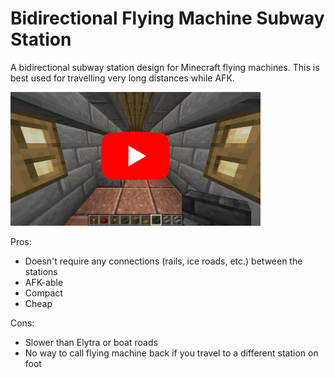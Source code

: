 # Bidirectional Flying Machine Subway Station
A bidirectional subway station design for Minecraft flying machines. This is best used for travelling very long distances while AFK.

[<img src="video-thumbnail.png" width=400>](https://www.youtube.com/watch?v=XKI5fqhE68s&ab_channel=Mieubrisse)

Pros:
- Doesn't require any connections (rails, ice roads, etc.) between the stations
- AFK-able
- Compact
- Cheap

Cons:
- Slower than Elytra or boat roads
- No way to call flying machine back if you travel to a different station on foot
